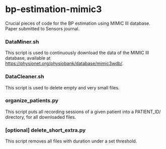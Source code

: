 # bp-estimation-mimic3
Crucial pieces of code for the BP estimation using MIMIC III database. Paper submitted to Sensors journal.

### DataMiner.sh
This script is used to continuously download the data of the MIMIC III database, available at https://physionet.org/physiobank/database/mimic3wdb/.

### DataCleaner.sh
This script is used to delete empty and very small files.

### organize_patients.py
This script puts all recording sessions of a given patient into a PATIENT_ID/ directory, for all downloaded files.

### [optional] delete_short_extra.py
This script removes all files with duration under a set threshold.
